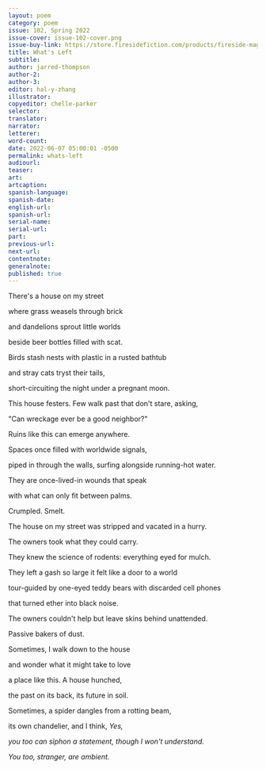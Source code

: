 ```yaml
---
layout: poem
category: poem
issue: 102, Spring 2022
issue-cover: issue-102-cover.png
issue-buy-link: https://store.firesidefiction.com/products/fireside-magazine-issue-102-spring-2022
title: What's Left
subtitle:
author: jarred-thompson
author-2:
author-3:
editor: hal-y-zhang
illustrator: 
copyeditor: chelle-parker
selector:
translator:
narrator:
letterer:
word-count: 
date: 2022-06-07 05:00:01 -0500
permalink: whats-left
audiourl:
teaser:
art: 
artcaption:
spanish-language:
spanish-date:
english-url:
spanish-url:
serial-name:
serial-url:
part:
previous-url:
next-url:
contentnote: 
generalnote:
published: true
---
```

There's a house on my street 

where grass weasels through brick

and dandelions sprout little worlds

beside beer bottles filled with scat.  

Birds stash nests with plastic in a rusted bathtub

and stray cats tryst their tails,

short-circuiting the night under a pregnant moon. 

This house festers. Few walk past that don't stare, asking, 

"Can wreckage ever be a good neighbor?"

Ruins like this can emerge anywhere.

Spaces once filled with worldwide signals,

piped in through the walls, surfing alongside running-hot water. 

They are once-lived-in wounds that speak

with what can only fit between palms. 

Crumpled. Smelt.  

The house on my street was stripped and vacated in a hurry. 

The owners took what they could carry. 

They knew the science of rodents: everything eyed for mulch.

They left a gash so large it felt like a door to a world

tour-guided by one-eyed teddy bears with discarded cell phones

that turned ether into black noise.

The owners couldn't help but leave skins behind unattended.

Passive bakers of dust. 

Sometimes, I walk down to the house 

and wonder what it might take to love

a place like this. A house hunched, 

the past on its back, its future in soil. 

Sometimes, a spider dangles from a rotting beam,

its own chandelier, and I think, _Yes,_

_you too can siphon a statement, though I won't understand._ 

_You too, stranger, are ambient._
